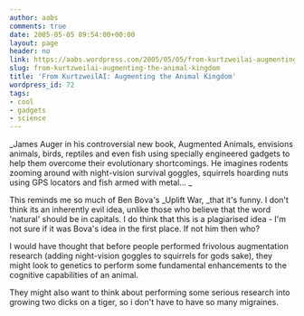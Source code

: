 ```yaml
---
author: aabs
comments: true
date: 2005-05-05 09:54:00+00:00
layout: page
header: no
link: https://aabs.wordpress.com/2005/05/05/from-kurtzweilai-augmenting-the-animal-kingdom/
slug: from-kurtzweilai-augmenting-the-animal-kingdom
title: 'From KurtzweilAI: Augmenting the Animal Kingdom'
wordpress_id: 72
tags:
- cool
- gadgets
- science
---
```


_James Auger in his controversial new book, Augmented Animals, envisions animals, birds, reptiles and even fish using specially engineered gadgets to help them overcome their evolutionary shortcomings. He imagines rodents zooming around with night-vision survival goggles, squirrels hoarding nuts using GPS locators and fish armed with metal... _

This reminds me so much of Ben Bova's _Uplift War, _that it's funny. I don't think its an inherently evil idea, unlike those who believe that the word 'natural' should be in capitals. I do think that this is a plagiarised idea - I'm not sure if it was Bova's idea in the first place. If not him then who?

I would have thought that before people performed frivolous augmentation research (adding night-vision goggles to squirrels for gods sake), they might look to genetics to perform some fundamental enhancements to the cognitive capabilities of an animal.

They might also want to think about performing some serious research into growing two dicks on a tiger, so i don't have to have so many migraines.
